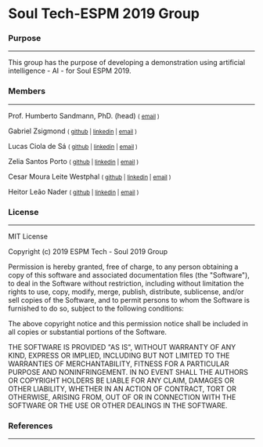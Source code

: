# Soul Tech-ESPM 2019 Group

### Purpose
---

This group has the purpose of developing a demonstration using artificial intelligence - AI - for Soul ESPM 2019.

### Members
---

Prof. Humberto Sandmann, PhD. (head)
<small>(
[email](mailto:humberto.sandmann@espm.br)
)</small>

Gabriel Zsigmond
<small>(
[github](https://github.com/gzsig) |
[linkedin](https://www.linkedin.com/in/gzsig/) |
[email](mailto:gaazsig@gmail.com)
)</small>

Lucas Ciola de Sá
<small>(
[github](https://github.com/Lucas-CSa) |
[linkedin](https://www.linkedin.com/in/lucas-ciola-de-s%C3%A1-ba0426179/) |
[email](mailto:lucas.cisa19@gmail.com)
)</small>

Zelia Santos Porto
<small>(
[github](https://github.com/zeliasporto) |
[linkedin](https://www.linkedin.com/in/zelia-porto-964656181/) |
[email](mailto:zeliasporto@gmail.com)
)</small>

Cesar Moura Leite Westphal
<small>(
[github](https://github.com/Cesar-mlw) |
[linkedin](https://www.linkedin.com/in/cesar-moura-leite-westphal-222b57138/) |
[email](mailto:cesarmlwestphal@gmail.com)
)</small>

Heitor Leão Nader
<small>(
[github](https://github.com/heitorln) |
[linkedin](https://www.linkedin.com/in/heitor-le%C3%A3o-nader-210897149/) |
[email](mailto:heitor.nader@gmail.com)
)</small>

### License
---

MIT License

Copyright (c) 2019 ESPM Tech - Soul 2019 Group

Permission is hereby granted, free of charge, to any person obtaining a copy
of this software and associated documentation files (the "Software"), to deal
in the Software without restriction, including without limitation the rights
to use, copy, modify, merge, publish, distribute, sublicense, and/or sell
copies of the Software, and to permit persons to whom the Software is
furnished to do so, subject to the following conditions:

The above copyright notice and this permission notice shall be included in all
copies or substantial portions of the Software.

THE SOFTWARE IS PROVIDED "AS IS", WITHOUT WARRANTY OF ANY KIND, EXPRESS OR
IMPLIED, INCLUDING BUT NOT LIMITED TO THE WARRANTIES OF MERCHANTABILITY,
FITNESS FOR A PARTICULAR PURPOSE AND NONINFRINGEMENT. IN NO EVENT SHALL THE
AUTHORS OR COPYRIGHT HOLDERS BE LIABLE FOR ANY CLAIM, DAMAGES OR OTHER
LIABILITY, WHETHER IN AN ACTION OF CONTRACT, TORT OR OTHERWISE, ARISING FROM,
OUT OF OR IN CONNECTION WITH THE SOFTWARE OR THE USE OR OTHER DEALINGS IN THE
SOFTWARE.


### References
---
